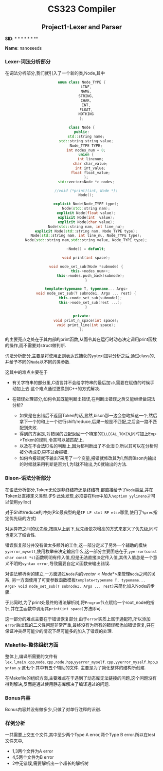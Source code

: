 <!--
 * @Github: https://github.com/Certseeds/CS323_Compilers_2020F
 * @Organization: SUSTech
 * @Author: nanoseeds
 * @Date: 2020-10-08 11:01:33
 * @LastEditors: nanoseeds
 * @LastEditTime: 2020-10-11 12:29:47
 * @License: CC-BY-NC-SA_V4_0 or any later version 
 -->

# <div> CS323 Compiler</div>

## <div> Project1-Lexer and Parser</div>

**SID**:  $********$

**Name**:  nanoseeds  

### Lexer-词法分析部分

在词法分析部分,我们就引入了一个新的类,Node,其中

``` cpp
enum class Node_TYPE {
    LINE,
    NAME,
    STRING,
    CHAR,
    INT,
    FLOAT,
    NOTHING
};

class Node {
public:
    std::string name;
    std::string string_value;
    Node_TYPE TYPE;
    int nodes_num = 0;
    union {
        int linenum;
        char char_value;
        int int_value;
        float float_value;
    };
    std::vector<Node *> nodes;

    //void (*print)(int, Node *);
    Node();

    explicit Node(Node_TYPE type);
    Node(std::string nam);
    explicit Node(float value);
    explicit Node(int  value);
    explicit Node(char value);
    Node(std::string nam, int line_nu);
    explicit Node(std::string nam, Node_TYPE type);
    Node(std::string nam, int line_nu, Node_TYPE type);
    Node(std::string nam,std::string value, Node_TYPE type);

    ~Node() = default;

    void print(int space);

    void node_set_sub(Node *subnode) {
        this->nodes_num++;
        this->nodes.push_back(subnode);
    }

    template<typename T, typename... Args>
    void node_set_sub(T subnode1, Args ... rest) {
        this->node_set_sub(subnode1);
        this->node_set_sub(rest ...);
    }

private:
    void print_n_space(int space);
    void print_line(int space);
};
```

的主要亮点之处在于其内部的print函数,从而令其在运行时动态决定调用print函数的操作,而不需要对struct做判断.

词法分析部分,主要是将使用正则表达式捕获的yytext加以分析之后,通过class的,并给予不同的`Node`以不同的类参数.

这其中的难点主要在于

+ 有关字符串的部分里,C语言并不会给字符串的最后加`\0`,需要在赋值的时候手动加上去.这个难点通过更换到C++的方式解决.

+ 在错误处理部分,如何令其既能判断出错误,在判断出错误之后又能继续做词法分析?
  - 如果是在出错后不返回Token的话,显然,bison那一边会忽略掉这一个,然后拿下一个的和上一个进行shift/reduce,后果一般是不匹配,之后会一路不匹配到失败.
  - 得到的方案是,对错误的匹配返回一个特定的`ILLEGAL_TOKEN`,同时加上Exp->Token的规则,令其可以被匹配上.
  - 以及在不合法ID名的判断上,因为都判断出了不合法ID,所以其可以在分析时被分析成ID,只不过会报错.
  -  如何令报错就不输出?采用了一个变量,报错就修改其为1,然后Bison内输出的时候就采用判断是否为1,为1就不输出,为0就输出的方法.

### Bison-语法分析部分

在语法分析部分,Token无论是非终结符还是终结符,都直接给予了`Node`类型,并在Token处直接定义类型.(PS:此处发现,必须要在flex中加入`%option yylineno`才可以使用yylloc)

对于Shift/reduce的冲突(PS:最典型的是`IF LP stmt RP else`哪里,使用了`%prec`指定优先级的方式)

对运算符之间的优先级,按照从上到下,优先级依次增高的方式来定义了优先级,同时也定义了结合性.

错误恢复部分并没有做太多额外的工作,这一部分定义了另外一个辅助的模块`yyerror_myself`,使用枚举来决定输出什么,这一部分主要困惑在于,`yyerror(const char const *s)`函数明明有传入值,但是无法直接决定传入值,其传入值总是一个意义不明的`syntax error`,导致需要自定义函数来输出错误.

对语法解析树的建立,一方面通过`Node`内的$vector<Node*>$来管理`Node`之间的关系,
另一方面使用了可变参数函数模板`template<typename T, typename... Args> void node_set_sub(T subnode1, Args ... rest)`来简化加入Node的步骤.

于此同时,为了print处最终的语法解析树,将`Program`节点赋给一个root_node的指针,并在主函数中调用其`print(int space)`方法即可.

这一部分的难点主要在于错误恢复部分,由于`error`实质上属于通配符,所以添加`error`后出现的二义性问题非常严重,最终没有为所有的错误都添加错误恢复,只在保证冲突尽可能少的情况下尽可能多的加入了错误的处理.

### Makefile-整体组织方面

整体上,编译所需要的文件有`lex.l`,`main.cpp`,`node.cpp,node.hpp`,`yyerror_myself.cpp,yyerror_myself.hpp`,`syntax.y`.这七个.其中有五个辅助的文件. 主要是为了简化整体的结构所创建.

在Makefile的组织方面,主要难点在于遇到了动态库无法链接的问题,这个问题没有得到解决,反而是通过使用静态库解决了编译通过的问题.

### Bonus内容

Bonus内容并没有做多少,只做了对单行注释的识别.

### 样例分析

一共需要上交五个文件,其中至少两个Type A error,两个Type B error.所以在test文件夹中,

+ 1,3两个文件为A error
+ 4,5两个文件为B error
+ 2中无错误,需要解析出一个超长的解析树


<style type="text/css">
div{
  text-align: center;
}
div>div>div>div {
  text-align: center;
  border-bottom: 1px solid #d9d9d9;
  display: inline-block;
  padding: 2px;
}
div>img{
  border-radius: 0.3125em;
  box-shadow: 0 2px 4px 0 rgba(34,36,38,.12),0 2px 10px 0 rgba(34,36,38,.08);
}
</style>